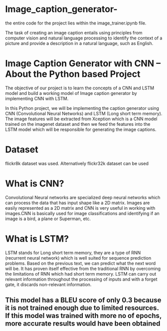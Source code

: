 # Image_caption_generator-

the entire code for the project lies within the image_trainer.ipynb file.


The task of creating an image caption entails using principles from computer vision and natural language processing to identify the context of a picture and provide a description in a natural language, such as English.

# Image Caption Generator with CNN – About the Python based Project
The objective of our project is to learn the concepts of a CNN and LSTM model and build a working model of Image caption generator by implementing CNN with LSTM.

In this Python project, we will be implementing the caption generator using CNN (Convolutional Neural Networks) and LSTM (Long short term memory). The image features will be extracted from Xception which is a CNN model trained on the imagenet dataset and then we feed the features into the LSTM model which will be responsible for generating the image captions.

# Dataset 

flickr8k dataset was used. 
Alternatively flickr32k dataset can be used

# What is CNN? 
Convolutional Neural networks are specialized deep neural networks which can process the data that has input shape like a 2D matrix. Images are easily represented as a 2D matrix and CNN is very useful in working with images.CNN is basically used for image classifications and identifying if an image is a bird, a plane or Superman, etc.

# What is LSTM?
LSTM stands for Long short term memory, they are a type of RNN (recurrent neural network) which is well suited for sequence prediction problems. Based on the previous text, we can predict what the next word will be. It has proven itself effective from the traditional RNN by overcoming the limitations of RNN which had short term memory. LSTM can carry out relevant information throughout the processing of inputs and with a forget gate, it discards non-relevant information.

## This model has a BLEU score of only 0.3 because it is not trained enough due to limited resources. If this model was trained with more no of epochs, more accurate results would have been obtained
